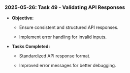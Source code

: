 ### 2025-05-26: Task 49 - Validating API Responses

* **Objective:**

    * Ensure consistent and structured API responses.

    * Implement error handling for invalid inputs.

* **Tasks Completed:**

    * Standardized API response format.

    * Improved error messages for better debugging.